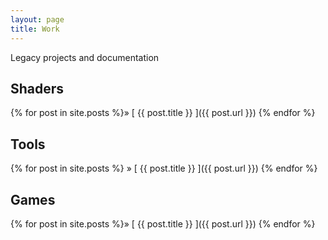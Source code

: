 ```yaml
---
layout: page
title: Work
---
```


<p>Legacy projects and documentation</p>
<!--{% include filter_by_tag.html %}-->

<h2>Shaders</h2>
{% for post in site.posts %}&raquo; [ {{ post.title }} ]({{ post.url }})  
{% endfor %}

<h2>Tools</h2>
{% for post in site.posts %} &raquo; [ {{ post.title }} ]({{ post.url }})  
{% endfor %}

<h2>Games</h2>
{% for post in site.posts %}&raquo; [ {{ post.title }} ]({{ post.url }})  
{% endfor %}
